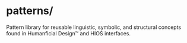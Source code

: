 # patterns/
Pattern library for reusable linguistic, symbolic, and structural concepts found in Humanficial Design™ and HIOS interfaces.
